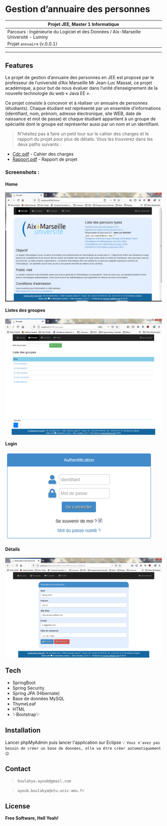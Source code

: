 # Gestion d’annuaire des personnes
 
| Projet JEE, Master 1 Informatique |
| ------ |
| Parcours : Ingénieurie du Logiciel et des Données / Aix-Marseille Université - Luminy |
| Projet `annuaire` (v.0.0.1) |
***********************************************************************
## Features
Le  projet  de  gestion  d’annuaire  des  personnes  en  JEE  est  proposé  par  le  professeur  de l’université d’Aix Marseille Mr Jean-Luc Massat, ce projet académique, a pour but de nous évaluer dans l’unité d’enseignement de la nouvelle technologie du web « Java EE ».
 
Ce  projet  consiste  à  concevoir  et  à  réaliser  un  annuaire  de  personnes  (étudiants).  Chaque étudiant  est représenté  par  un  ensemble  d’informations  (identifiant,  nom,  prénom,  adresse électronique, site WEB, date de naissance et mot de passe) et chaque étudiant appartient à un groupe de spécialité dont le groupe est représenter aussi par un nom et un identifiant.
 
> N'hésitez pas à faire un petit tour sur le cahier des charges et le rapport du projet pour plus de détails. Vous les trouverez dans les deux paths suivants :
 
- [Cdc.pdf] - Cahier des charges
- [Rapport.pdf] - Rapport de projet

### Screenshots :

#### Home
<img align="center" src="screenshots/home.png" alt="Login interface">

#### Listes des groupes
<img align="center" src="screenshots/groupes.png" alt="Register interface">

#### Login
<img align="center" src="screenshots/login.png" alt="Register interface">

#### Détails
<img align="center" src="screenshots/details.png" alt="Register interface">

## Tech
- SpringBoot
- Spring Security
- Spring JPA (Hibernate)
- Base de données MySQL
- ThymeLeaf
- HTML
- ✨Bootstrap✨
 
## Installation
Lancer phpMyAdmin puis lancer l'application sur Eclipse
💡 `Vous n'avez pas besoin de créer un base de données, elle va être créer automatiquement 😉`
 
## Contact
> `boulahya.ayoub@gmail.com`
 
> `ayoub.boulahya@etu.univ-amu.fr`

 
## License
**Free Software, Hell Yeah!**

[Cdc.pdf]: <https://github.com/Ayoub-BL/Annuaire_AMU_JavaEE/blob/master/annuaire_documents/CdC.pdf>
[Rapport.pdf]: <https://github.com/Ayoub-BL/Annuaire_AMU_JavaEE/blob/master/annuaire_documents/Rapport.pdf>

